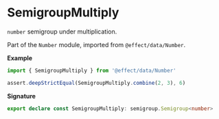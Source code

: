 # SemigroupMultiply

`number` semigroup under multiplication.

Part of the `Number` module, imported from `@effect/data/Number`.

**Example**

```ts
import { SemigroupMultiply } from '@effect/data/Number'

assert.deepStrictEqual(SemigroupMultiply.combine(2, 3), 6)
```

**Signature**

```ts
export declare const SemigroupMultiply: semigroup.Semigroup<number>
```
